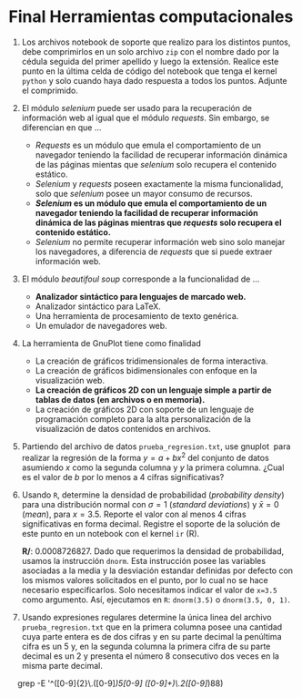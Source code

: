 # Final Herramientas computacionales

1.  Los archivos notebook de soporte que realizo para los distintos puntos, debe comprimirlos en un solo archivo `zip` con el nombre dado por la cédula seguida del primer apellido y luego la extensión. Realice este punto en la última celda de código del notebook que tenga el kernel `python` y solo cuando haya dado respuesta a todos los puntos. Adjunte el comprimido.

1.  El módulo _selenium_ puede ser usado para la recuperación de información web al igual que el módulo _requests_. Sin embargo, se diferencian en que ...
    +   _Requests_ es un módulo que emula el comportamiento de un navegador teniendo la facilidad de recuperar información dinámica de las páginas mientas que _selenium_ solo recupera el contenido estático.
    +   _Selenium_ y _requests_ poseen exactamente la misma funcionalidad, solo que _selenium_ posee un mayor consumo de recursos.
    +   ___Selenium_ es un módulo que emula el comportamiento de un navegador teniendo la facilidad de recuperar información dinámica de las páginas mientras que _requests_ solo recupera el contenido estático.__  
    +   _Selenium_ no permite recuperar información web sino solo manejar los navegadores, a diferencia de _requests_ que si puede extraer información web.

1.  El módulo _beautifoul soup_ corresponde a la funcionalidad de ...
    +   __Analizador sintáctico para lenguajes de marcado web.__
    +   Analizador sintáctico para LaTeX.
    +   Una herramienta de procesamiento de texto genérica.
    +   Un emulador de navegadores web.

1.  La herramienta de GnuPlot tiene como finalidad
    +   La creación de gráficos tridimensionales de forma interactiva.
    +   La creación de gráficos bidimensionales con enfoque en la visualización web.
    +   __La creación de gráficos 2D con un lenguaje simple a partir de tablas de datos (en archivos o en memoria).__
    +   La creación de gráficos 2D con soporte de un lenguaje de programación completo para la alta personalización de la visualización de datos contenidos en archivos.

1.  Partiendo del archivo de datos `prueba_regresion.txt`, use gnuplot  para realizar la regresión de la forma $y=a + bx^2$ del conjunto de datos asumiendo $x$ como la segunda columna y $y$ la primera columna. ¿Cual es el valor de $b$ por lo menos a 4 cifras significativas?

1.  Usando `R`, determine la densidad de probabilidad (_probability density_) para una distribución normal con $\sigma=1$ (_standard deviations_) y $\bar{x}=0$ (_mean_), para $x = 3.5$. Reporte el valor con al menos 4 cifras significativas en forma decimal. Registre el soporte de la solución de este punto en un notebook con el kernel `ir` (R).  

    __R/__:	$0.0008726827$. Dado que requerimos la densidad de probabilidad, usamos la instrucción `dnorm`. Esta instrucción posee las variables asociadas a la media y la desviación estandar definidas por defecto con los mismos valores solicitados en el punto, por lo cual no se hace necesario especificarlos. Solo necesitamos indicar el valor de `x=3.5` como argumento. Así, ejecutamos en `R`: `dnorm(3.5)` o `dnorm(3.5, 0, 1)`.  

1.  Usando expresiones regulares determine la única linea del archivo `prueba_regresion.txt` que en la primera columna posee una cantidad cuya parte entera es de dos cifras y en su parte decimal la penúltima cifra es un 5 y, en la segunda columna la primera cifra de su parte decimal es un 2 y presenta el número 8 consecutivo dos veces en la misma parte decimal.

    	grep -E '^([0-9]\{2\}\\.([0-9]*)5[0-9] ([0-9]+)\\.2([0-9]*)88)
